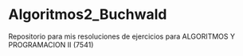 # Algoritmos2_Buchwald
Repositorio para mis resoluciones de ejercicios para ALGORITMOS Y PROGRAMACION II (7541)
